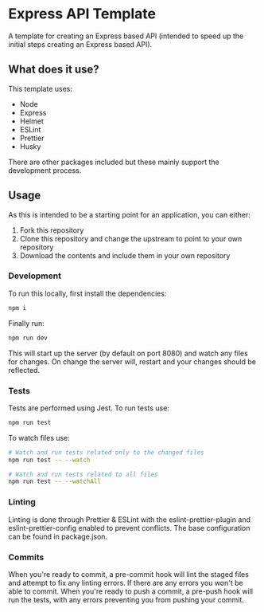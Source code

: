 # Express API Template

A template for creating an Express based API (intended to speed up the initial steps creating an Express based API).

## What does it use?

This template uses:

- Node
- Express
- Helmet
- ESLint
- Prettier
- Husky

There are other packages included but these mainly support the development process.

## Usage

As this is intended to be a starting point for an application, you can either:

1. Fork this repository
2. Clone this repository and change the upstream to point to your own repository
3. Download the contents and include them in your own repository

### Development

To run this locally, first install the dependencies:

```bash
npm i
```

Finally run:

```bash
npm run dev
```

This will start up the server (by default on port 8080) and watch any files for changes. On change the server will, restart and your changes should be reflected.

### Tests

Tests are performed using Jest. To run tests use:

```bash
npm run test
```

To watch files use:

```bash
# Watch and run tests related only to the changed files
npm run test -- --watch

# Watch and run tests related to all files
npm run test -- --watchAll
```

### Linting

Linting is done through Prettier & ESLint with the eslint-prettier-plugin and eslint-prettier-config enabled to prevent conflicts. The base configuration can be found in package.json.

### Commits

When you're ready to commit, a pre-commit hook will lint the staged files and attempt to fix any linting errors. If there are any errors you won't be able to commit. When you're ready to push a commit, a pre-push hook will run the tests, with any errors preventing you from pushing your commit.
